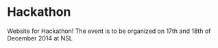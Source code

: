 Hackathon
=========

Website for Hackathon!
The event is to be organized on 17th and 18th of December 2014 at NSL
